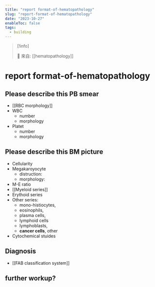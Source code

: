 ```yaml
---
title: "report format-of-hematopathology"
slug: "report-format-of-hematopathology"
date: "2023-10-27"
enableToc: false
tags:
  - building
---
```


> [!info]
>
> 🌱 來自: [[hematopathology]]

# report format-of-hematopathology

## Please describe this PB smear

- [[RBC morphology]]
- WBC
  - number
  - morphology
- Platet
  - number
  - morphology

## Please describe this BM picture

- Cellularity
- Megakaroyocyte
  - distruction:
  - morphology:
- M-E ratio
- [[Myeloid series]]
- Erythoid series
- Other series:
  - mono-histiocytes,
  - eosinophils,
  - plasma cells,
  - lymphoid cells
  - lymphoblasts,
  - **cancer cells**, other
- Cytochemical stuides

## Diagnosis

- [[FAB classification system]]

## further workup?
